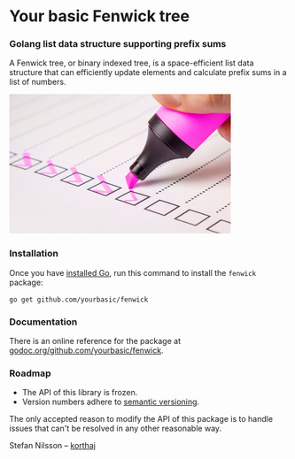 # Your basic Fenwick tree

### Golang list data structure supporting prefix sums

A Fenwick tree, or binary indexed tree, is a space-efficient
list data structure that can efficiently update elements and
calculate prefix sums in a list of numbers.

![Checklist](checklist.jpg)

### Installation

Once you have [installed Go][golang-install], run this command
to install the `fenwick` package:

    go get github.com/yourbasic/fenwick
    
### Documentation

There is an online reference for the package at
[godoc.org/github.com/yourbasic/fenwick][godoc-fenwick].

### Roadmap

* The API of this library is frozen.
* Version numbers adhere to [semantic versioning][sv].

The only accepted reason to modify the API of this package
is to handle issues that can't be resolved in any other
reasonable way.

Stefan Nilsson – [korthaj](https://github.com/korthaj)

[godoc-fenwick]: https://godoc.org/github.com/yourbasic/fenwick
[golang-install]: http://golang.org/doc/install.html
[sv]: http://semver.org/
